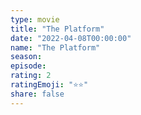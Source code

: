 ```yaml
---
type: movie
title: "The Platform"
date: "2022-04-08T00:00:00"
name: "The Platform"
season:
episode:
rating: 2
ratingEmoji: "⭐️⭐️"
share: false
---
```

